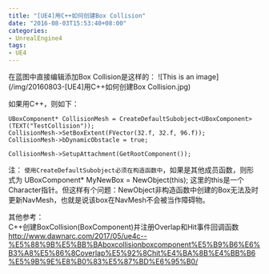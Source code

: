 ```yaml
---
title: "[UE4]用C++如何创建Box Collision"
date: "2016-08-03T15:53:40+08:00"
categories:
- UnrealEngine4
tags:
- UE4
---
```



在蓝图中直接编辑添加Box Collision是这样的：
![This is an image](/img/20160803-[UE4]用C++如何创建Box Collision.jpg)

如果用C++，则如下：

    UBoxComponent* CollisionMesh = CreateDefaultSubobject<UBoxComponent>(TEXT("TestCollision"));
    CollisionMesh->SetBoxExtent(FVector(32.f, 32.f, 96.f));
    CollisionMesh->bDynamicObstacle = true;

    CollisionMesh->SetupAttachment(GetRootComponent());
    
注：
`使用CreateDefaultSubobject必须在构造函数中`，如果是其他成员函数，则形式为
UBoxComponent* MyNewBox = NewObject<UBoxComponent>(this);
这里的this是一个Character指针。但这样有个问题：NewObject非构造函数中创建的Box无法及时更新NavMesh，也就是说该box在NavMesh不会被当作障碍物。

其他参考：  
C++创建BoxCollision(BoxComponent)并注册Overlap和Hit事件回调函数  
http://www.dawnarc.com/2017/05/ue4c--%E5%88%9B%E5%BB%BAboxcollisionboxcomponent%E5%B9%B6%E6%B3%A8%E5%86%8Coverlap%E5%92%8Chit%E4%BA%8B%E4%BB%B6%E5%9B%9E%E8%B0%83%E5%87%BD%E6%95%B0/